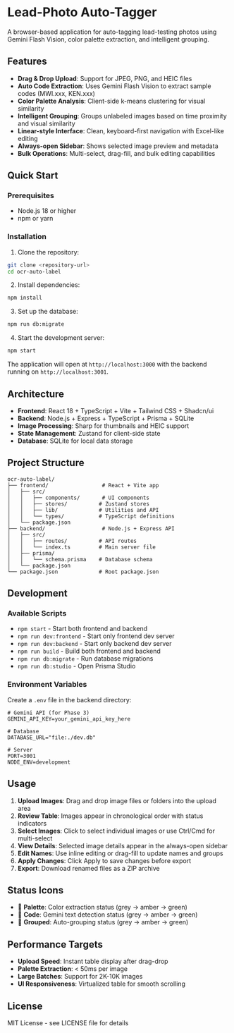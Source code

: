 # Lead-Photo Auto-Tagger

A browser-based application for auto-tagging lead-testing photos using Gemini Flash Vision, color palette extraction, and intelligent grouping.

## Features

- **Drag & Drop Upload**: Support for JPEG, PNG, and HEIC files
- **Auto Code Extraction**: Uses Gemini Flash Vision to extract sample codes (MWI.xxx, KEN.xxx)
- **Color Palette Analysis**: Client-side k-means clustering for visual similarity
- **Intelligent Grouping**: Groups unlabeled images based on time proximity and visual similarity
- **Linear-style Interface**: Clean, keyboard-first navigation with Excel-like editing
- **Always-open Sidebar**: Shows selected image preview and metadata
- **Bulk Operations**: Multi-select, drag-fill, and bulk editing capabilities

## Quick Start

### Prerequisites

- Node.js 18 or higher
- npm or yarn

### Installation

1. Clone the repository:
```bash
git clone <repository-url>
cd ocr-auto-label
```

2. Install dependencies:
```bash
npm install
```

3. Set up the database:
```bash
npm run db:migrate
```

4. Start the development server:
```bash
npm start
```

The application will open at `http://localhost:3000` with the backend running on `http://localhost:3001`.

## Architecture

- **Frontend**: React 18 + TypeScript + Vite + Tailwind CSS + Shadcn/ui
- **Backend**: Node.js + Express + TypeScript + Prisma + SQLite
- **Image Processing**: Sharp for thumbnails and HEIC support
- **State Management**: Zustand for client-side state
- **Database**: SQLite for local data storage

## Project Structure

```
ocr-auto-label/
├── frontend/                 # React + Vite app
│   ├── src/
│   │   ├── components/       # UI components
│   │   ├── stores/          # Zustand stores
│   │   ├── lib/             # Utilities and API
│   │   └── types/           # TypeScript definitions
│   └── package.json
├── backend/                  # Node.js + Express API
│   ├── src/
│   │   ├── routes/          # API routes
│   │   └── index.ts         # Main server file
│   ├── prisma/
│   │   └── schema.prisma    # Database schema
│   └── package.json
└── package.json             # Root package.json
```

## Development

### Available Scripts

- `npm start` - Start both frontend and backend
- `npm run dev:frontend` - Start only frontend dev server
- `npm run dev:backend` - Start only backend dev server
- `npm run build` - Build both frontend and backend
- `npm run db:migrate` - Run database migrations
- `npm run db:studio` - Open Prisma Studio

### Environment Variables

Create a `.env` file in the backend directory:

```env
# Gemini API (for Phase 3)
GEMINI_API_KEY=your_gemini_api_key_here

# Database
DATABASE_URL="file:./dev.db"

# Server
PORT=3001
NODE_ENV=development
```

## Usage

1. **Upload Images**: Drag and drop image files or folders into the upload area
2. **Review Table**: Images appear in chronological order with status indicators
3. **Select Images**: Click to select individual images or use Ctrl/Cmd for multi-select
4. **View Details**: Selected image details appear in the always-open sidebar
5. **Edit Names**: Use inline editing or drag-fill to update names and groups
6. **Apply Changes**: Click Apply to save changes before export
7. **Export**: Download renamed files as a ZIP archive

## Status Icons

- 🎨 **Palette**: Color extraction status (grey → amber → green)
- 📝 **Code**: Gemini text detection status (grey → amber → green)  
- 🔗 **Grouped**: Auto-grouping status (grey → amber → green)

## Performance Targets

- **Upload Speed**: Instant table display after drag-drop
- **Palette Extraction**: < 50ms per image
- **Large Batches**: Support for 2K-10K images
- **UI Responsiveness**: Virtualized table for smooth scrolling

## License

MIT License - see LICENSE file for details 